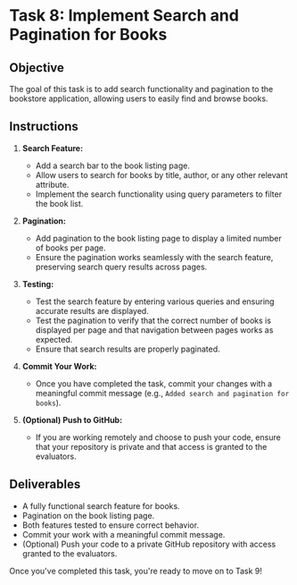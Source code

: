 # Task 8: Implement Search and Pagination for Books

## Objective

The goal of this task is to add search functionality and pagination to the bookstore application, allowing users to easily find and browse books.

## Instructions

1. **Search Feature:**
   - Add a search bar to the book listing page.
   - Allow users to search for books by title, author, or any other relevant attribute.
   - Implement the search functionality using query parameters to filter the book list.

2. **Pagination:**
   - Add pagination to the book listing page to display a limited number of books per page.
   - Ensure the pagination works seamlessly with the search feature, preserving search query results across pages.

3. **Testing:**
   - Test the search feature by entering various queries and ensuring accurate results are displayed.
   - Test the pagination to verify that the correct number of books is displayed per page and that navigation between pages works as expected.
   - Ensure that search results are properly paginated.

4. **Commit Your Work:**
   - Once you have completed the task, commit your changes with a meaningful commit message (e.g., `Added search and pagination for books`).

5. **(Optional) Push to GitHub:**
   - If you are working remotely and choose to push your code, ensure that your repository is private and that access is granted to the evaluators.

## Deliverables

- A fully functional search feature for books.
- Pagination on the book listing page.
- Both features tested to ensure correct behavior.
- Commit your work with a meaningful commit message.
- (Optional) Push your code to a private GitHub repository with access granted to the evaluators.

Once you've completed this task, you're ready to move on to Task 9!
